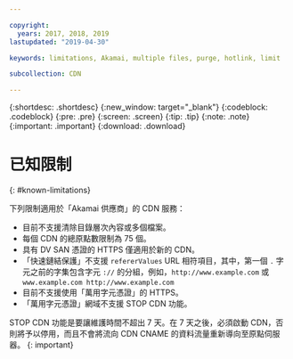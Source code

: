 ```yaml
---

copyright:
  years: 2017, 2018, 2019
lastupdated: "2019-04-30"

keywords: limitations, Akamai, multiple files, purge, hotlink, limit

subcollection: CDN

---
```


{:shortdesc: .shortdesc}
{:new_window: target="_blank"}
{:codeblock: .codeblock}
{:pre: .pre}
{:screen: .screen}
{:tip: .tip}
{:note: .note}
{:important: .important}
{:download: .download}

# 已知限制
{: #known-limitations}

下列限制適用於「Akamai 供應商」的 CDN 服務：
* 目前不支援清除目錄層次內容或多個檔案。
* 每個 CDN 的總原點數限制為 75 個。
* 具有 DV SAN 憑證的 HTTPS 僅適用於新的 CDN。
* 「快速鏈結保護」不支援 `refererValues` URL 相符項目，其中，第一個 `.` 字元之前的字集包含字元 `://` 的分組，例如，`http://www.example.com` 或 `www.example.com http://www.example.com`
* 目前不支援使用「萬用字元憑證」的 HTTPS。
* 「萬用字元憑證」網域不支援 STOP CDN 功能。

STOP CDN 功能是要讓維護時間不超出 7 天。在 7 天之後，必須啟動 CDN，否則將予以停用，而且不會將流向 CDN CNAME 的資料流量重新導向至原點伺服器。
{: important}
